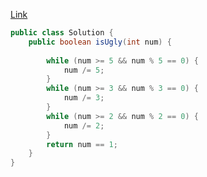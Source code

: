 [Link](https://leetcode.com/problems/ugly-number/)

```java
public class Solution {
    public boolean isUgly(int num) {
        
        while (num >= 5 && num % 5 == 0) {
            num /= 5;
        }
        while (num >= 3 && num % 3 == 0) {
            num /= 3;
        }
        while (num >= 2 && num % 2 == 0) {
            num /= 2;
        }
        return num == 1;
    }
}
```
